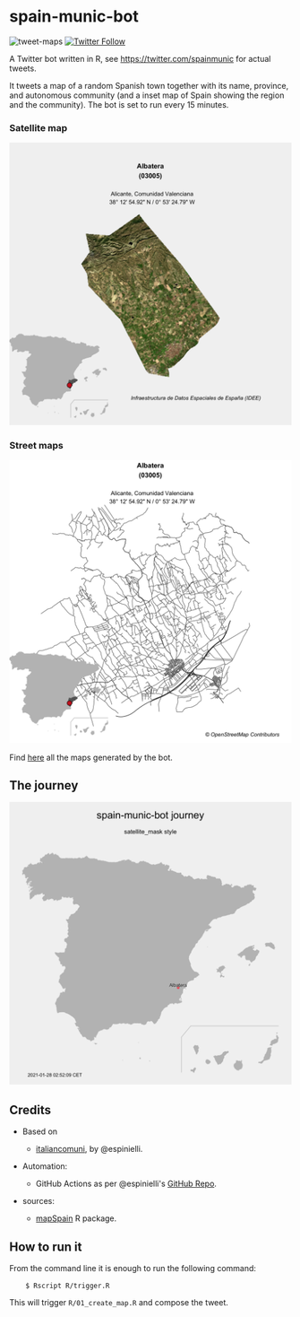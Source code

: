 # spain-munic-bot

![tweet-maps](https://github.com/dieghernan/spain-munic-bot/workflows/tweet-maps/badge.svg)
[![Twitter Follow](https://img.shields.io/twitter/follow/spainmunic?style=social)](https://twitter.com/spainmunic)

A Twitter bot written in R, see <https://twitter.com/spainmunic> for actual tweets.

It tweets a map of a random Spanish town together with its name, province, and autonomous community (and a inset map of Spain showing the region and the community). The bot is set to run every 15 minutes.

### Satellite map

![last-map-sat](data/munic-raster.png)

### Street maps

![last-map-streets](data/munic-streets.png)

Find [here](./data/archive) all the maps generated by the bot.

## The journey

![journey](data/journey-satellite-mask.png)

## Credits

-   Based on

    -   [italiancomuni](https://twitter.com/italiancomuni), by \@espinielli.

-   Automation:

    -   GitHub Actions as per \@espinielli's [GitHub Repo](https://github.com/espinielli/italian-comuni-bot).

-   sources:

    -   [mapSpain](https://ropenspain.github.io/mapSpain/) R package.

## How to run it

From the command line it is enough to run the following command:

        $ Rscript R/trigger.R

This will trigger `R/01_create_map.R` and compose the tweet.
